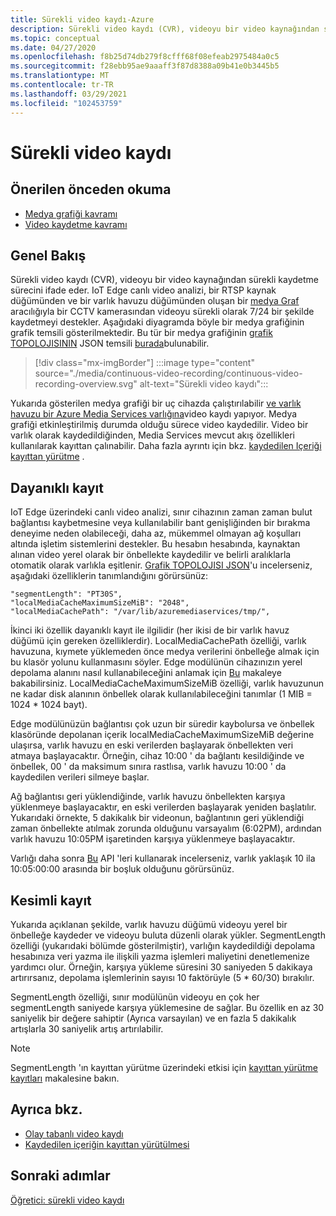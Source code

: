```yaml
---
title: Sürekli video kaydı-Azure
description: Sürekli video kaydı (CVR), videoyu bir video kaynağından sürekli kaydetme sürecini ifade eder. Bu konu, CVR 'nin ne olduğunu anlatmaktadır.
ms.topic: conceptual
ms.date: 04/27/2020
ms.openlocfilehash: f8b25d74db279f8cfff68f08efeab2975484a0c5
ms.sourcegitcommit: f28ebb95ae9aaaff3f87d8388a09b41e0b3445b5
ms.translationtype: MT
ms.contentlocale: tr-TR
ms.lasthandoff: 03/29/2021
ms.locfileid: "102453759"
---
```

# <a name="continuous-video-recording"></a>Sürekli video kaydı  

## <a name="suggested-pre-reading"></a>Önerilen önceden okuma  

* [Medya grafiği kavramı](media-graph-concept.md)
* [Video kaydetme kavramı](video-recording-concept.md)

## <a name="overview"></a>Genel Bakış

Sürekli video kaydı (CVR), videoyu bir video kaynağından sürekli kaydetme sürecini ifade eder. IoT Edge canlı video analizi, bir RTSP kaynak düğümünden ve bir varlık havuzu düğümünden oluşan bir [medya Graf](media-graph-concept.md) aracılığıyla bir CCTV kamerasından videoyu sürekli olarak 7/24 bir şekilde kaydetmeyi destekler. Aşağıdaki diyagramda böyle bir medya grafiğinin grafik temsili gösterilmektedir. Bu tür bir medya grafiğinin [grafik TOPOLOJISININ](media-graph-concept.md#media-graph-topologies-and-instances) JSON temsili [burada](https://github.com/Azure/live-video-analytics/tree/master/MediaGraph/topologies/cvr-asset)bulunabilir.

> [!div class="mx-imgBorder"]
> :::image type="content" source="./media/continuous-video-recording/continuous-video-recording-overview.svg" alt-text="Sürekli video kaydı":::

Yukarıda gösterilen medya grafiği bir uç cihazda çalıştırılabilir [ve varlık havuzu bir Azure Media Services varlığına](terminology.md#asset)video kaydı yapıyor. Medya grafiği etkinleştirilmiş durumda olduğu sürece video kaydedilir. Video bir varlık olarak kaydedildiğinden, Media Services mevcut akış özellikleri kullanılarak kayıttan çalınabilir. Daha fazla ayrıntı için bkz. [kaydedilen Içeriği kayıttan yürütme](video-playback-concept.md) .

## <a name="resilient-recording"></a>Dayanıklı kayıt

IoT Edge üzerindeki canlı video analizi, sınır cihazının zaman zaman bulut bağlantısı kaybetmesine veya kullanılabilir bant genişliğinden bir bırakma deneyime neden olabileceği, daha az, mükemmel olmayan ağ koşulları altında işletim sistemlerini destekler. Bu hesabın hesabında, kaynaktan alınan video yerel olarak bir önbellekte kaydedilir ve belirli aralıklarla otomatik olarak varlıkla eşitlenir. [Grafik TOPOLOJISI JSON](https://github.com/Azure/live-video-analytics/tree/master/MediaGraph/topologies/cvr-asset/topology.json)'u incelerseniz, aşağıdaki özelliklerin tanımlandığını görürsünüz:

```
"segmentLength": "PT30S",
"localMediaCacheMaximumSizeMiB": "2048",
"localMediaCachePath": "/var/lib/azuremediaservices/tmp/",
```

İkinci iki özellik dayanıklı kayıt ile ilgilidir (her ikisi de bir varlık havuz düğümü için gereken özelliklerdir). LocalMediaCachePath özelliği, varlık havuzuna, kıymete yüklemeden önce medya verilerini önbelleğe almak için bu klasör yolunu kullanmasını söyler. Edge modülünün cihazınızın yerel depolama alanını nasıl kullanabileceğini anlamak için [Bu](../../iot-edge/how-to-access-host-storage-from-module.md) makaleye bakabilirsiniz. LocalMediaCacheMaximumSizeMiB özelliği, varlık havuzunun ne kadar disk alanının önbellek olarak kullanılabileceğini tanımlar (1 MIB = 1024 * 1024 bayt). 

Edge modülünüzün bağlantısı çok uzun bir süredir kaybolursa ve önbellek klasöründe depolanan içerik localMediaCacheMaximumSizeMiB değerine ulaşırsa, varlık havuzu en eski verilerden başlayarak önbellekten veri atmaya başlayacaktır. Örneğin, cihaz 10:00 ' da bağlantı kesildiğinde ve önbellek, 00 ' da maksimum sınıra rastlısa, varlık havuzu 10:00 ' da kaydedilen verileri silmeye başlar. 

Ağ bağlantısı geri yüklendiğinde, varlık havuzu önbellekten karşıya yüklenmeye başlayacaktır, en eski verilerden başlayarak yeniden başlatılır. Yukarıdaki örnekte, 5 dakikalık bir videonun, bağlantının geri yüklendiği zaman önbellekte atılmak zorunda olduğunu varsayalım (6:02PM), ardından varlık havuzu 10:05PM işaretinden karşıya yüklenmeye başlayacaktır.

Varlığı daha sonra [Bu](playback-recordings-how-to.md) API 'leri kullanarak incelerseniz, varlık yaklaşık 10 ila 10:05:00:00 arasında bir boşluk olduğunu görürsünüz.

## <a name="segmented-recording"></a>Kesimli kayıt  

Yukarıda açıklanan şekilde, varlık havuzu düğümü videoyu yerel bir önbelleğe kaydeder ve videoyu buluta düzenli olarak yükler. SegmentLength özelliği (yukarıdaki bölümde gösterilmiştir), varlığın kaydedildiği depolama hesabınıza veri yazma ile ilişkili yazma işlemleri maliyetini denetlemenize yardımcı olur. Örneğin, karşıya yükleme süresini 30 saniyeden 5 dakikaya artırırsanız, depolama işlemlerinin sayısı 10 faktörüyle (5 * 60/30) bırakılır.

SegmentLength özelliği, sınır modülünün videoyu en çok her segmentLength saniyede karşıya yüklemesine de sağlar. Bu özellik en az 30 saniyelik bir değere sahiptir (Ayrıca varsayılan) ve en fazla 5 dakikalık artışlarla 30 saniyelik artış artırılabilir.

> [!NOTE]
> SegmentLength 'ın kayıttan yürütme üzerindeki etkisi için [kayıttan yürütme kayıtları](playback-recordings-how-to.md) makalesine bakın.

## <a name="see-also"></a>Ayrıca bkz.

* [Olay tabanlı video kaydı](event-based-video-recording-concept.md)
* [Kaydedilen içeriğin kayıttan yürütülmesi](video-playback-concept.md)

## <a name="next-steps"></a>Sonraki adımlar

[Öğretici: sürekli video kaydı](continuous-video-recording-tutorial.md)
